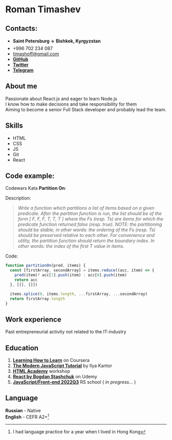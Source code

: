 # Roman Timashev


## Contacts:
- **Saint Petersburg**  ✈️  **Bishkek, Kyrgyzstan** 
- +996 702 234 087
- timashoff@gmail.com
- [**GitHub**](https://github.com/timashoff)
- [**Twitter**](https://twitter.com/timashoff)
- [**Telegram**](https://t.me/timashoff)


## About me
Passionate about React.js and eager to learn Node.js    
I know how to make decisions and take responsibility for them   
Aiming to become a senior Full Stack developer and probably lead the team.    


## Skills 
- HTML
- CSS 
- JS
- Git
- React


## Code example:
Codewars Kata **Partition On**:

Description:
>_Write a function which partitions a list of items based on a given predicate.
After the partition function is run, the list should be of the form [ F, F, F, T, T, T ] where the Fs (resp. Ts) are items for which the predicate function returned false (resp. true).
NOTE: the partitioning should be stable; in other words: the ordering of the Fs (resp. Ts) should be preserved relative to each other.
For convenience and utility, the partition function should return the boundary index. In other words: the index of the first T value in items._

Code:
```javascript
function partitionOn(pred, items) {
  const [firstArray, secondArray] = items.reduce((acc, item) => {
    pred(item)? acc[1].push(item) : acc[0].push(item)
    return acc
  }, [[], []])

  items.splice(0, items.length, ...firstArray, ...secondArray)
  return firstArray.length
}
```


## Work experience 
Past entrepreneurial activity not related to the IT-industry


## Education
1. [**Learning How to Learn**](https://www.coursera.org/learn/learning-how-to-learn) on Coursera
1. [**The Modern JavaScript Tutorial**](https://javascript.info) by Ilya Kantor
1. [**HTML Academy**](https://htmlacademy.ru/profile/timashoff) workshop
2. [**React by Bogdan Stashchuk**](https://www.udemy.com/certificate/UC-3cdac213-c6a9-4234-9846-4f9743c3f63a/) on Udemy
3. [**JavaScript/Front-end 2022Q3**](https://rs.school/js/) RS school ( _in progress..._ )


## Language
**Russian**  -  Native   
**English**  -  CEFR A2+[^1] 

[^1]: I had language practice for a year when I lived in Hong Kong
